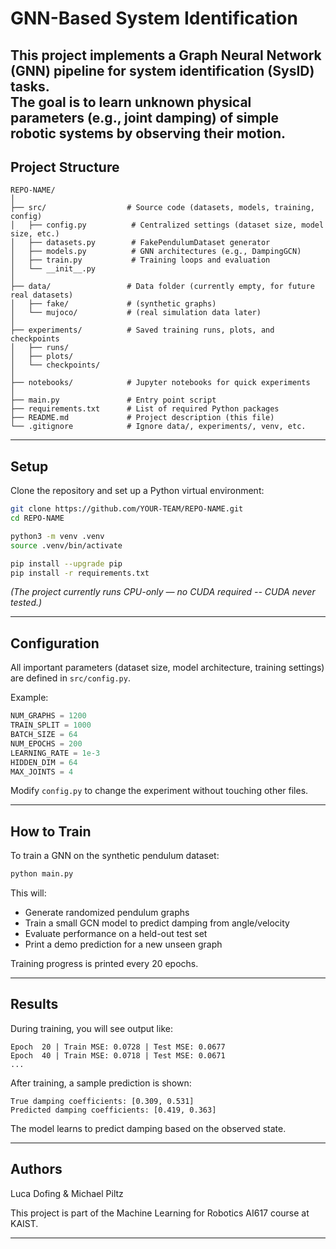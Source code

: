 
# GNN-Based System Identification

This project implements a Graph Neural Network (GNN) pipeline for system identification (SysID) tasks.  
The goal is to learn unknown physical parameters (e.g., joint damping) of simple robotic systems by observing their motion.
---

## Project Structure

```
REPO-NAME/
│
├── src/                  # Source code (datasets, models, training, config)
│   ├── config.py          # Centralized settings (dataset size, model size, etc.)
│   ├── datasets.py        # FakePendulumDataset generator
│   ├── models.py          # GNN architectures (e.g., DampingGCN)
│   ├── train.py           # Training loops and evaluation
│   └── __init__.py
│
├── data/                 # Data folder (currently empty, for future real datasets)
│   ├── fake/             # (synthetic graphs)
│   └── mujoco/           # (real simulation data later)
│
├── experiments/          # Saved training runs, plots, and checkpoints
│   ├── runs/
│   ├── plots/
│   └── checkpoints/
│
├── notebooks/            # Jupyter notebooks for quick experiments
│
├── main.py               # Entry point script
├── requirements.txt      # List of required Python packages
├── README.md             # Project description (this file)
└── .gitignore            # Ignore data/, experiments/, venv, etc.
```

---

## Setup

Clone the repository and set up a Python virtual environment:

```bash
git clone https://github.com/YOUR-TEAM/REPO-NAME.git
cd REPO-NAME

python3 -m venv .venv
source .venv/bin/activate

pip install --upgrade pip
pip install -r requirements.txt
```

*(The project currently runs CPU-only — no CUDA required -- CUDA never tested.)*

---

## Configuration

All important parameters (dataset size, model architecture, training settings)  
are defined in `src/config.py`.

Example:

```python
NUM_GRAPHS = 1200
TRAIN_SPLIT = 1000
BATCH_SIZE = 64
NUM_EPOCHS = 200
LEARNING_RATE = 1e-3
HIDDEN_DIM = 64
MAX_JOINTS = 4
```

Modify `config.py` to change the experiment without touching other files.

---

## How to Train

To train a GNN on the synthetic pendulum dataset:

```bash
python main.py
```

This will:
- Generate randomized pendulum graphs
- Train a small GCN model to predict damping from angle/velocity
- Evaluate performance on a held-out test set
- Print a demo prediction for a new unseen graph

Training progress is printed every 20 epochs.

---

## Results

During training, you will see output like:

```
Epoch  20 | Train MSE: 0.0728 | Test MSE: 0.0677
Epoch  40 | Train MSE: 0.0718 | Test MSE: 0.0671
...
```

After training, a sample prediction is shown:

```
True damping coefficients: [0.309, 0.531]
Predicted damping coefficients: [0.419, 0.363]
```

The model learns to predict damping based on the observed state.

---


## Authors

Luca Dofing & Michael Piltz

This project is part of the Machine Learning for Robotics AI617 course at KAIST.

---

